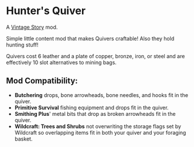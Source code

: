 # Hunter's Quiver

A [Vintage Story](https://github.com/anegostudios) mod.

Simple little content mod that makes Quivers craftable! Also they hold hunting stuff!

Quivers cost 6 leather and a plate of copper, bronze, iron, or steel and are effectively 10 slot alternatives to mining bags.

## Mod Compatibility:

* **Butchering** drops, bone arrowheads, bone needles, and hooks fit in the quiver.
* **Primitive Survival** fishing equipment and drops fit in the quiver.
* **Smithing Plus**' metal bits that drop as broken arrowheads fit in the quiver.
* **Wildcraft: Trees and Shrubs** not overwriting the storage flags set by Wildcraft so overlapping items fit in both your quiver and your foraging basket.
